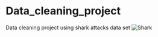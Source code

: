 # Data_cleaning_project
Data cleaning project using shark attacks data set
![Shark](https://i.pinimg.com/564x/3b/d3/8b/3bd38b1e5023bd66096faa2f777d8de6.jpg)
